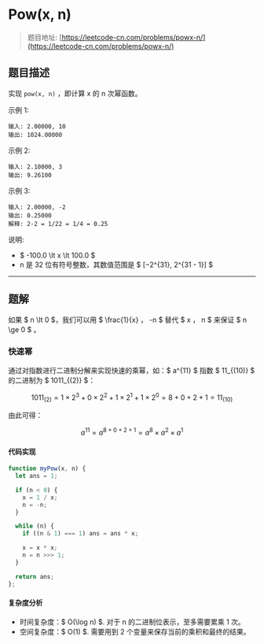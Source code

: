 # Pow(x, n)

> 题目地址: [https://leetcode-cn.com/problems/powx-n/](https://leetcode-cn.com/problems/powx-n/)

## 题目描述

实现 `pow(x, n)` ，即计算 x 的 n 次幂函数。

示例 1:

```
输入: 2.00000, 10
输出: 1024.00000
```

示例 2:

```
输入: 2.10000, 3
输出: 9.26100
```

示例 3:

```
输入: 2.00000, -2
输出: 0.25000
解释: 2-2 = 1/22 = 1/4 = 0.25
```

说明:

* $ -100.0 \lt x \lt 100.0 $
* n 是 32 位有符号整数，其数值范围是 $ [−2^{31}, 2^{31 - 1}] $

------

## 题解

如果 $ n \lt 0 $，我们可以用 $ \frac{1}{x} $，$ -n $ 替代 $ x $，$ n $ 来保证 $ n \ge 0 $ 。

### 快速幂

通过对指数进行二进制分解来实现快速的乘幂，如：$ a^{11} $ 指数 $ 11_{(10)} $ 的二进制为 $ 1011_{(2)} $：

$$
1011_{(2)} = 1 \times 2^3 + 0 \times 2^2 + 1 \times 2^1 + 1 \times 2^0 = 8 + 0 + 2 + 1 = 11_{(10)}
$$

由此可得：

$$
a^{11} = a^{8 + 0 + 2 + 1} = a^{8} \times a^{2} \times a^{1}
$$

#### 代码实现

```js
function myPow(x, n) {
  let ans = 1;

  if (n < 0) {
    x = 1 / x;
    n = -n;
  }

  while (n) {
    if ((n & 1) === 1) ans = ans * x;

    x = x * x;
    n = n >>> 1;
  }

  return ans;
};
```

#### 复杂度分析

* 时间复杂度：$ O(\log n) $. 对于 n 的二进制位表示，至多需要累乘 1 次。
* 空间复杂度：$ O(1) $. 需要用到 2 个变量来保存当前的乘积和最终的结果。
